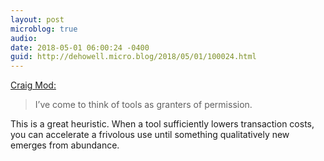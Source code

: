 ```yaml
---
layout: post
microblog: true
audio: 
date: 2018-05-01 06:00:24 -0400
guid: http://dehowell.micro.blog/2018/05/01/100024.html
---
```

[Craig Mod:](https://medium.com/s/story/divining-creative-permission-from-inanimate-objects-8e7945076bab)
> I’ve come to think of tools as granters of permission.

This is a great heuristic. When a tool sufficiently lowers transaction costs, you can accelerate a frivolous use until something qualitatively new emerges from abundance.
